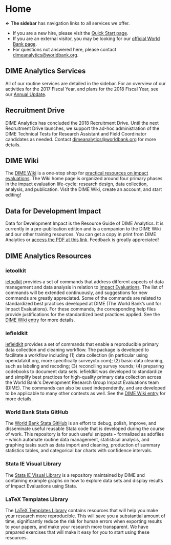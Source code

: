 # Home

__← The sidebar__ has navigation links to all services we offer.

- If you are a new hire, please visit the [Quick Start page](https://worldbank.github.io/dimeanalytics/quick-start/).
- If you are an external visitor, you may be looking for our [official World Bank page](http://www.worldbank.org/en/research/dime/brief/DIME-Analytics).
- For questions not answered here, please contact [dimeanalytics@worldbank.org](mailto:dimeanalytics@worldbank.org).

## DIME Analytics Services

All of our routine services are detailed in the sidebar. For an overview of our activities for the 2017 Fiscal Year, and plans for the 2018 Fiscal Year, see our [Annual Update](https://www.dropbox.com/s/pe6rb83751fa05f/DIME%20Analytics%20Team%20Update.pdf?raw=1).

## Recruitment Drive

DIME Analytics has concluded the 2018 Recruitment Drive. Until the next Recruitment Drive launches, we support the ad-hoc administration of the DIME Technical Tests for Research Assistant and Field Coordinator candidates as needed. Contact [dimeanalytics@worldbank.org](mailto:dimeanalytics@worldbank.org) for more details.

## DIME Wiki

The [DIME Wiki](http://dimewiki.worldbank.org) is a one-stop shop for [practical resources on impact evaluations](http://blogs.worldbank.org/impactevaluations/ie-analytics-introducing-development-impact-evaluation-wiki). The Wiki home page is organized around four primary phases in the impact evaluation life-cycle: research design, data collection, analysis, and publication. Visit the DIME Wiki, create an account, and start editing!

## Data for Development Impact

Data for Development Impact is the Resource Guide of DIME Analytics. It is currently in a pre-publication edition and is a companion to the DIME Wiki and our other training resources. You can get a copy in print from DIME Analytics or [access the PDF at this link](https://worldbank.github.io/d4di/). Feedback is greatly appreciated!

## DIME Analytics Resources

### ietoolkit

[ietoolkit](https://worldbank.github.io/ietoolkit/) provides a set of commands that address different aspects of data management and data analysis in relation to [Impact Evaluations](http://blogs.worldbank.org/impactevaluations/ie-analytics-introducing-ietoolkit). The list of commands will be extended continuously, and suggestions for new commands are greatly appreciated. Some of the commands are related to standardized best practices developed at DIME (The World Bank’s unit for Impact Evaluations). For these commands, the corresponding help files provide justifications for the standardized best practices applied. See the [DIME Wiki entry](https://dimewiki.worldbank.org/wiki/ietoolkit) for more details.

### iefieldkit

[iefieldkit](https://www.github.com/worldbank/iefieldkit/) provides a set of commands that enable a reproducible primary data collection and cleaning workflow. The package is developed to facilitate a workflow including (1) data collection (in particular using opendatakit.org, more specifically surveycto.com); (2) basic data cleaning, such as labeling and recoding; (3) reconciling survey rounds; (4) preparing codebooks to document data sets. iefieldkit was developed to standardize and simplify best practices for high-quality primary data collection across the World Bank's Development Research Group Impact Evaluations team (DIME). The commands can also be used independently, and are developed to be applicable to many other contexts as well. See the [DIME Wiki entry](https://dimewiki.worldbank.org/wiki/Iefieldkit) for more details.

### World Bank Stata GitHub

The [World Bank Stata GitHub](https://worldbank.github.io/stata/) is an effort to debug, polish, improve, and disseminate useful reusable Stata code that is developed during the course of work. This repository is for such useful snippets – formalized as adofiles – which automate routine data management, statistical analysis, and graphing tasks such as data import and cleaning, production of summary statistics tables, and categorical bar charts with confidence intervals.

### Stata IE Visual Library

The [Stata IE Visual Library](https://worldbank.github.io/Stata-IE-Visual-Library/) is a repository maintained by DIME and containing example graphs on how to explore data sets and display results of Impact Evaluations using Stata.

### LaTeX Templates Library

The [LaTeX Templates Library](https://github.com/worldbank/DIME-LaTeX-Templates) contains resources that will help you make your research more reproducible. This will save you a substantial amount of time, significantly reduce the risk for human errors when exporting results to your papers, and make your research more transparent. We have prepared exercises that will make it easy for you to start using these resources.
